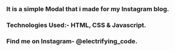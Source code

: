 ### It is a simple Modal that i made for my Instagram blog.


### Technologies Used:- HTML, CSS & Javascript.


### Find me on Instagram- @electrifying_code.